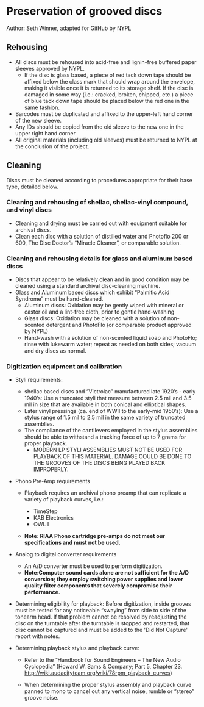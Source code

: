 # Preservation of grooved discs
Author: Seth Winner, adapted for GitHub by NYPL

## Rehousing
* All discs must be rehoused into acid-free and lignin-free buffered paper sleeves approved by NYPL.
  * If the disc is glass based, a piece of red tack down tape should be affixed below the class mark that should wrap around the envelope, making it visible once it is returned to its storage shelf. If the disc is damaged in some way (i.e.: cracked, broken, chipped, etc.) a piece of blue tack down tape should be placed below the red one in the same fashion.
* Barcodes must be duplicated and affixed to the upper-left hand corner of the new sleeve.
* Any IDs should be copied from the old sleeve to the new one in the upper right hand corner
* All original materials (including old sleeves) must be returned to NYPL at the conclusion of the project.

## Cleaning
Discs must be cleaned according to procedures appropriate for their base type, detailed below.  

### Cleaning and rehousing of shellac, shellac-vinyl compound, and vinyl discs
* Cleaning and drying must be carried out with equipment suitable for archival discs.
* Clean each disc with a solution of distilled water and Photoflo 200 or 600, The Disc Doctor’s “Miracle Cleaner”, or comparable solution.

### Cleaning and rehousing details for glass and aluminum based discs
* Discs that appear to be relatively clean and in good condition may be cleaned using a standard archival disc-cleaning machine.
* Glass and Aluminum based discs which exhibit “Palmitic Acid Syndrome” must be hand-cleaned.
  * Aluminum discs: Oxidation may be gently wiped with mineral or castor oil and a lint-free cloth, prior to gentle hand-washing
  * Glass discs: Oxidation may be cleaned with a solution of non-scented detergent and PhotoFlo (or comparable product approved by NYPL)
  * Hand-wash with a solution of non-scented liquid soap and PhotoFlo; rinse with lukewarm water; repeat as needed on both sides; vacuum and dry discs as normal.

### Digitization equipment and calibration

* Styli requirements:
  * shellac based discs and “Victrolac” manufactured late 1920’s - early 1940’s: Use a truncated styli that measure between 2.5 mil and 3.5 mil in size that are available in both conical and elliptical shapes.
  * Later vinyl pressings (ca. end of WWII to the early-mid 1950’s): Use a stylus range of 1.5 mil to 2.5 mil in the same variety of truncated assemblies.
  * The compliance of the cantilevers employed in the stylus assemblies should be able to withstand a tracking force of up to 7 grams for proper playback.
    * MODERN LP STYLI ASSEMBLIES MUST NOT BE USED FOR PLAYBACK OF THIS MATERIAL. DAMAGE COULD BE DONE TO THE GROOVES OF THE DISCS BEING PLAYED BACK IMPROPERLY.

* Phono Pre-Amp requirements    
  * Playback requires an archival phono preamp that can replicate a variety of playback curves, i.e.:
    * TimeStep
    * KAB Electronics
    * OWL I

  * **Note: RIAA Phono cartridge pre-amps do not meet our specifications and must not be used.**

* Analog to digital converter requirements
  * An A/D converter must be used to perform digitization.
  * **Note:Computer sound cards alone are not sufficient for the A/D conversion; they employ switching power supplies and lower quality filter components that severely compromise their performance.**

* Determining eligibility for playback:
Before digitization, inside grooves must be tested for any noticeable “swaying” from side to side of the tonearm head. If that problem cannot be resolved by readjusting the disc on the turntable after the turntable is stopped and restarted, that disc cannot be captured and must be added to the 'Did Not Capture' report with notes.

* Determining playback stylus and playback curve:
  * Refer to the “Handbook for Sound Engineers – The New Audio Cyclopedia” (Howard W. Sams & Company; Part 5, Chapter 23. http://wiki.audacityteam.org/wiki/78rpm_playback_curves)

  * When determining the proper stylus assembly and playback curve panned to mono to cancel out any vertical noise, rumble or “stereo” groove noise.
